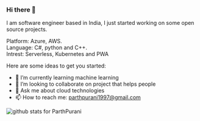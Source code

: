 ### Hi there 👋

I am software engineer based in India, I just started working on some open source projects.

Platform: Azure, AWS.</br>
Language: C#, python and C++.</br>
Intrest: Serverless, Kubernetes and PWA
<!--
**ParthPurani/ParthPurani** is a ✨ _special_ ✨ repository because its `README.md` (this file) appears on your GitHub profile.
--->
Here are some ideas to get you started:

- 🌱 I’m currently learning machine learning
- 👯 I’m looking to collaborate on project that helps people
- 💬 Ask me about cloud technologies
- 📫 How to reach me: parthpurani1997@gmail.com

<img  src="https://github-readme-stats.vercel.app/api?username=ParthPurani&show_icons=true&icon_color=0366d6&bg_color=ffffff&hide_title=true" alt="github stats for ParthPurani">
